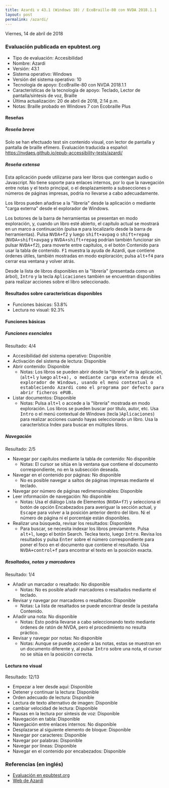 ```yaml
---
title: Azardi v 43.1 (Windows 10) / EcoBraille-80 con NVDA 2018.1.1
layout: post
permalink: /azardi/
---
```


<footer>Viernes, 14 de abril de 2018</footer>

###  Evaluación publicada en epubtest.org ###

- Tipo de evaluación: Accesibilidad
- Nombre: Azardi
- Versión: 43.1
- Sistema operativo: Windows
- Versión del sistema operativo: 10
- Tecnología de apoyo: EcoBraille-80 con NVDA 2018.1.1
- Características de la tecnología de apoyo: Teclado, Lector de pantalla/síntesis de voz, Braille
- Última actualización: 20 de abril de 2018, 2:14 p.m.
- Notas: Braille probado en Windows 7 con Ecobraille Plus

#### Reseñas ####

##### Reseña breve #####

Solo se han efectuado test sin contenido visual, con lector de pantalla y pantalla de braille efímero.
Evaluación traducida a español:
https://nvdaes.github.io/epub-accessibility-tests/azardi/

##### Reseña extensa #####

Esta aplicación puede utilizarse para leer libros que contengan audio o Javascript. No tiene soporte para enlaces internos, por lo que la navegación entre notas y el texto principal, o el desplazamiento a subsecciones o números de páginas impresas, podría no llevarse a cabo adecuadamente.

Los libros pueden añadirse a la "librería" desde la aplicación o mediante "carga externa" desde el explorador de Windows.

Los botones de la barra de herramientas se presentan en modo exploración, y, cuando un libro esté abierto, el capítulo actual se mostrará en un marco a continuación (pulsa <kbd>m</kbd> para localizarlo desde la barra de herramientas). Pulsa <kbd>NVDA+f2</kbd> y luego <kbd>shift+avpag</kbd> o <kbd>shift+repag</kbd> (<kbd>NVDA+shift+avpag</kbd> y <kbd>NVDA+shift+repag</kbd> podrían también funcionar sin pulsar <kbd>NVDA+f2</kbd>), para moverte entre capítulos, o el botón Contenido para usar la tabla de contenido. <kbd>F1</kbd> muestra la ayuda de Azardi, que contiene órdenes útiles, también mostradas en modo exploración; pulsa <kbd>alt+f4</kbd> para cerrar esa ventana y volver atrás.

Desde la lista de libros disponibles en la "librería" (presentada como un árbol), <kbd>Intro</kbd> y la tecla <kbd>Aplicaciones</kbd> también se encuentran disponibles para realizar acciones sobre el libro seleccionado.

#### Resultados sobre características disponibles ####

- Funciones básicas: 53.8%
- Lectura no visual: 92.3%

#### Funciones básicas ####

##### Funciones esenciales #####

Resultado: 4/4

- Accesibilidad del sistema operativo: Disponible
- Activación del sistema de lectura: Disponible
- Abrir contenido: Disponible
	- Notas: Los libros se pueden abrir desde la "librería" de la aplicación, (<kbd>alt+l</kbd> y luego <kbd>alt+a), o mediante carga externa desde el explorador de Windows, usando el menú contextual o estableciendo Azardi como el programa por defecto para abrir ficheros ePUB.
- Listar documentos: Disponible
	- Notas: Pulsa <kbd>alt+l</kbd> o accede a la "librería" mostrada en modo exploración. Los libros se pueden buscar por título, autor, etc. Usa <kbd>Intro</kbd> o el menú contextual de Windows (tecla )<kbd>Aplicaciones</kbd>) para realizar acciones cuando hayas seleccionado un libro. Usa la característica Index para buscar en múltiples libros.

##### Navegación #####

Resultado: 2/5

- Navegar por capítulos mediante la tabla de contenido: No disponible
	- Notas: El cursor se sitúa en la ventana que contiene el documento correspondiente, no en la subsección deseada.
- Navegar en el contenido por páginas: No disponible
	- No es posible navegar a saltos de páginas impresas mediante el teclado.
- Navegar por número de páginas redimensionables: Disponible
- Leer información de navegación: No disponible
	- Notas: Usa el diálogo Lista de Elementos (<kbd>NVDA+f7</kbd>) y selecciona el botón de opción Encabezados para averiguar la sección actual, y <kbd>Escape</kbd> para volver a la posición anterior dentro del libro. Ni el número de página ni el porcentaje están disponibles.
- Realizar una búsqueda, revisar los resultados: Disponible
	- Para buscar, se necesita indexar los libros previamente. Pulsa <kbd>alt+l</kbd>, luego el botón Search. Teclea texto, luego <kbd>Intro</kbd>. Revisa los resultados y pulsa <kbd>Enter</kbd> sobre el número correspondiente para poner el foco en el documento que contiene el resultado. Usa <kbd>NVDA+control+f</kbd> para encontrar el texto en la posición exacta.
	
##### Resaltados, notas y marcadores #####
	
Resultado: 1/4
	
- Añadir un marcador o resaltado: No disponible
	- Notas: No es posible añadir marcadores o resaltados mediante el teclado.
- Revisar y navegar por marcadores o resaltados: Disponible
	- Notas: La lista de resaltados se puede encontrar desde la pestaña Contenido.
- Añadir una nota: No disponible
	- Notas: Esto podría llevarse a cabo seleccionando texto mediante órdenes de ratón de NVDA, pero el procedimiento no resulta práctico.
- Revisar y navegar por notas: No disponible
	- Notas: Aunque se puede acceder a las notas, estas se muestran en un documento diferente y, al pulsar <kbd>Intro</kbd> sobre una nota, el cursor no se sitúa en la posición correcta.
	
#### Lectura no visual ####

Resultado: 12/13

- Empezar a leer desde aquí: Disponible
- Detener y continuar la lectura: Disponible
- Orden adecuado de lectura: Disponible
- Lectura de texto alternativo de imagen: Disponible
- cambiar velocidad de lectura: Disponible
- Pausas en la lectura por síntesis de voz: Disponible
- Navegación en tabla: Disponible
- Navegación entre enlaces internos: No disponible
- Desplazarse al siguiente elemento de bloque: Disponible
- Navegar por caracteres: Disponible
- Navegar por palabras: Disponible
- Navegar por líneas: Disponible
- Navegar en el contenido por encabezados: Disponible

### Referencias (en inglés) ###

- [Evaluación en epubtest.org](http://epubtest.org/evaluation/463/)
- [Web de Azardi](http://azardi.infogridpacific.com/)
